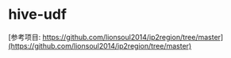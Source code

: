 # hive-udf

[参考项目: https://github.com/lionsoul2014/ip2region/tree/master](https://github.com/lionsoul2014/ip2region/tree/master)
